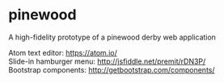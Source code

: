 # pinewood
A high-fidelity prototype of a pinewood derby web application

Atom text editor: https://atom.io/  
Slide-in hamburger menu: http://jsfiddle.net/premit/rDN3P/  
Bootstrap components: http://getbootstrap.com/components/  
